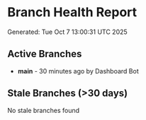 # Branch Health Report
Generated: Tue Oct  7 13:00:31 UTC 2025

## Active Branches
- **main** - 30 minutes ago by Dashboard Bot

## Stale Branches (>30 days)
No stale branches found
